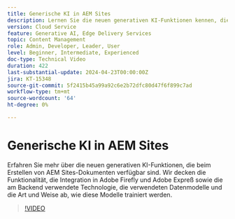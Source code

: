```yaml
---
title: Generische KI in AEM Sites
description: Lernen Sie die neuen generativen KI-Funktionen kennen, die für AEM Dokumenterstellung verfügbar sind.
version: Cloud Service
feature: Generative AI, Edge Delivery Services
topic: Content Management
role: Admin, Developer, Leader, User
level: Beginner, Intermediate, Experienced
doc-type: Technical Video
duration: 422
last-substantial-update: 2024-04-23T00:00:00Z
jira: KT-15348
source-git-commit: 5f2415b45a99a92c6e2b72dfc80d47f6f899c7ad
workflow-type: tm+mt
source-wordcount: '64'
ht-degree: 0%

---
```



# Generische KI in AEM Sites

Erfahren Sie mehr über die neuen generativen KI-Funktionen, die beim Erstellen von AEM Sites-Dokumenten verfügbar sind. Wir decken die Funktionalität, die Integration in Adobe Firefly und Adobe Expreß sowie die am Backend verwendete Technologie, die verwendeten Datenmodelle und die Art und Weise ab, wie diese Modelle trainiert werden.

>[!VIDEO](https://video.tv.adobe.com/v/3428436/?learn=on)
